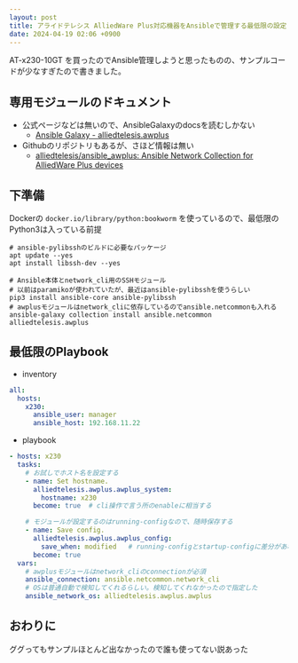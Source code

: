 ```yaml
---
layout: post
title: アライドテレシス AlliedWare Plus対応機器をAnsibleで管理する最低限の設定
date: 2024-04-19 02:06 +0900
---
```


AT-x230-10GT を買ったのでAnsible管理しようと思ったものの、サンプルコードが少なすぎたので書きました。

## 専用モジュールのドキュメント

* 公式ページなどは無いので、AnsibleGalaxyのdocsを読むしかない
  * [Ansible Galaxy - alliedtelesis.awplus](https://galaxy.ansible.com/ui/repo/published/alliedtelesis/awplus/docs/)
* Githubのリポジトリもあるが、さほど情報は無い
  * [alliedtelesis/ansible_awplus: Ansible Network Collection for AlliedWare Plus devices](https://github.com/alliedtelesis/ansible_awplus)

## 下準備

Dockerの `docker.io/library/python:bookworm` を使っているので、最低限のPython3は入っている前提

``` shell
# ansible-pylibsshのビルドに必要なパッケージ
apt update --yes
apt install libssh-dev --yes

# Ansible本体とnetwork_cli用のSSHモジュール
# 以前はparamikoが使われていたが、最近はansible-pylibsshを使うらしい
pip3 install ansible-core ansible-pylibssh
# awplusモジュールはnetwork_cliに依存しているのでansible.netcommonも入れる
ansible-galaxy collection install ansible.netcommon alliedtelesis.awplus
```

## 最低限のPlaybook

* inventory

``` yaml
all:
  hosts:
    x230:
      ansible_user: manager
      ansible_host: 192.168.11.22
```

* playbook

``` yaml
- hosts: x230
  tasks:
    # お試しでホスト名を設定する
    - name: Set hostname.
      alliedtelesis.awplus.awplus_system:
        hostname: x230
      become: true  # cli操作で言う所のenableに相当する

    # モジュールが設定するのはrunning-configなので、随時保存する
    - name: Save config.
      alliedtelesis.awplus.awplus_config:
        save_when: modified   # running-configとstartup-configに差分があれば保存
      become: true
  vars:
    # awplusモジュールはnetwork_cliのconnectionが必須
    ansible_connection: ansible.netcommon.network_cli
    # OSは普通自動で検知してくれるらしい。検知してくれなかったので指定した
    ansible_network_os: alliedtelesis.awplus.awplus 
```

## おわりに

ググってもサンプルほとんど出なかったので誰も使ってない説あった
